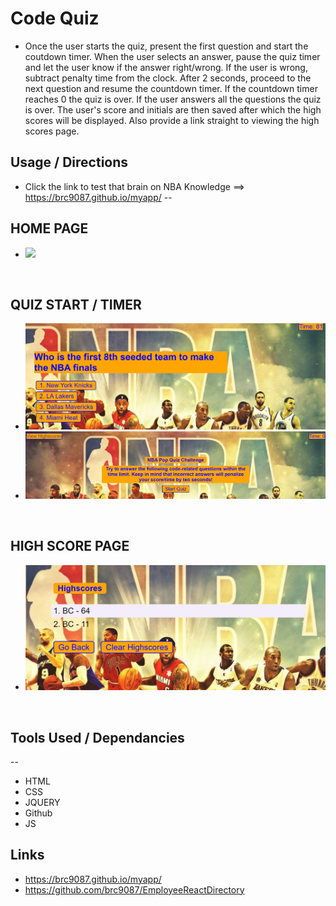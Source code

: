 # Code Quiz

* Once the user starts the quiz, present the first question and start the coutdown timer.
When the user selects an answer, pause the quiz timer and let the user know if the answer right/wrong.
If the user is wrong, subtract penalty time from the clock.
After 2 seconds, proceed to the next question and resume the countdown timer.
If the countdown timer reaches 0 the quiz is over.
If the user answers all the questions the quiz is over.
The user's score and initials are then saved after which the high scores will be displayed.
Also provide a link straight to viewing the high scores page.

## Usage / Directions
* Click the link to test that brain on NBA Knowledge ==> https://brc9087.github.io/myapp/
--
## HOME PAGE
* ![](./images/homepage.PNG )

<br>

## QUIZ START / TIMER
* ![](./images/quizstart.PNG )
* ![](./images/timer.PNG )

<br>
    
    
## HIGH SCORE PAGE
*  ![](./images/highscore.PNG )

<br>

## Tools Used / Dependancies
--
* HTML
* CSS
* JQUERY
* Github
* JS

## Links
* https://brc9087.github.io/myapp/
* https://github.com/brc9087/EmployeeReactDirectory
